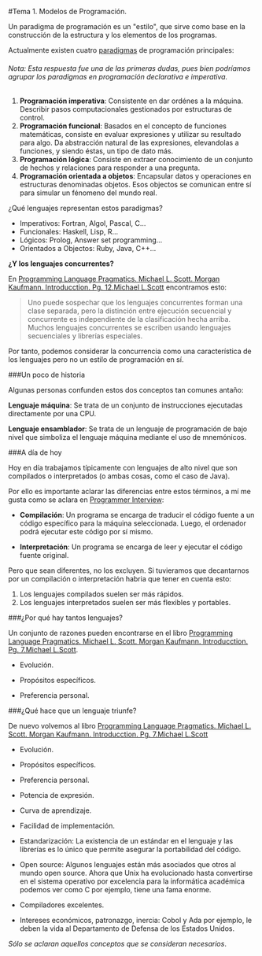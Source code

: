 #Tema 1. Modelos de Programación.

Un paradigma de programación es un "estilo", que sirve como base en la construcción de la estructura y los elementos de los programas.

Actualmente existen cuatro [paradigmas] de programación principales:

###### Nota: Esta respuesta fue una de las primeras dudas, pues bien podríamos agrupar los paradigmas en programación declarativa e imperativa.

1. **Programación imperativa**: Consistente en dar ordénes a la máquina. Describir pasos computacionales gestionados por estructuras de control. 
2. **Programación funcional**: Basados en el concepto de funciones matemáticas, consiste en evaluar expresiones y utilizar su resultado para algo. Da abstracción natural de las expresiones, elevandolas a funciones, y siendo éstas, un tipo de dato más.
3. **Programación lógica**: Consiste en extraer conocimiento de un conjunto de hechos y relaciones para responder a una pregunta.
4. **Programación orientada a objetos**: Encapsular datos y operaciones en estructuras denominadas objetos. Esos objectos se comunican entre sí para simular un fénomeno del mundo real.

¿Qué lenguajes representan estos paradigmas?
- Imperativos: Fortran, Algol, Pascal, C...
- Funcionales: Haskell, Lisp, R...
- Lógicos:  Prolog, Answer set programming...
- Orientados a Objectos: Ruby, Java, C++...

**¿Y los lenguajes concurrentes?**

En [Programming Language Pragmatics. Michael L. Scott. Morgan Kaufmann. Introducction. Pg. 12.Michael L.Scott] encontramos esto:

>Uno puede sospechar que los lenguajes concurrentes forman una clase separada, pero la distinción entre ejecución secuencial y concurrente es independiente de la clasificación hecha arriba.
>Muchos lenguajes concurrentes se escriben usando lenguajes secuenciales y librerías especiales.

Por tanto, podemos considerar la concurrencia como una característica de los lenguajes pero no un estilo de programación en sí.

###Un poco de historia

Algunas personas confunden estos dos conceptos tan comunes antaño:

**Lenguaje máquina**: Se trata de un conjunto de instrucciones ejecutadas directamente por una CPU.

**Lenguaje ensamblador**: Se trata de un lenguaje de programación de bajo nivel que simboliza el lenguaje máquina mediante el uso de mnemónicos.


###A día de hoy

Hoy en día trabajamos típicamente con lenguajes de alto nivel que son compilados o interpretados (o ambas cosas, como el caso de Java).

Por ello es importante aclarar las diferencias entre estos términos, a mí me gusta como se aclara en [Programmer Interview]:

- **Compilación**: Un programa se encarga de traducir el código fuente a un código específico para la máquina seleccionada. Luego, el ordenador podrá ejecutar este código por sí mismo.

- **Interpretación**: Un programa se encarga de leer y ejecutar el código fuente original. 

Pero que sean diferentes, no los excluyen. Si tuvieramos que decantarnos por un compilación o interpretación habria que tener en cuenta esto:

1. Los lenguajes compilados suelen ser más rápidos.
2. Los lenguajes interpretados suelen ser más flexibles y portables. 

###¿Por qué hay tantos lenguajes?

Un conjunto de razones pueden encontrarse en el libro [Programming Language Pragmatics. Michael L. Scott. Morgan Kaufmann. Introducction. Pg. 7.Michael L.Scott].

- Evolución.

- Propósitos específicos.

- Preferencia personal.

###¿Qué hace que un lenguaje triunfe?

De nuevo volvemos al libro [Programming Language Pragmatics. Michael L. Scott. Morgan Kaufmann. Introducction. Pg. 7.Michael L.Scott]


- Evolución.

- Propósitos específicos.

- Preferencia personal.

- Potencia de expresión.

- Curva de aprendizaje.

- Facilidad de implementación.

- Estandarización: La existencia de un estándar en el lenguaje y las librerías es lo único que permite asegurar la portabilidad del código. 

- Open source: Algunos lenguajes están más asociados que otros al mundo open source. Ahora que Unix ha evolucionado hasta convertirse en el sistema operativo por excelencia para la informática académica podemos ver como C por ejemplo, tiene una fama enorme.

- Compiladores excelentes.

- Intereses económicos, patronazgo, inercia: Cobol y Ada por ejemplo, le deben la vida al Departamento de Defensa de los Estados Unidos.

*Sólo se aclaran aquellos conceptos que se consideran necesarios*.

[paradigmas]: http://people.cs.aau.dk/~normark/prog3-03/html/notes/paradigms_themes-paradigm-overview-section.html
[Programming Language Pragmatics. Michael L. Scott. Morgan Kaufmann. Introducction. Pg. 7.Michael L.Scott]: https://books.google.es/books?id=GBISkhhrHh8C&printsec=frontcover&dq=Programing+language+pragmatics&hl=es&sa=X&ei=1h8oUv_HF6fZ0QXTzoGIDA&ved=0CDQQ6AEwAA#v=onepage&q=Programing%20language%20pragmatics&f=false
[Programming Language Pragmatics. Michael L. Scott. Morgan Kaufmann. Introducction. Pg. 12.Michael L.Scott]: https://books.google.es/books?id=GBISkhhrHh8C&printsec=frontcover&dq=Programing+language+pragmatics&hl=es&sa=X&ei=1h8oUv_HF6fZ0QXTzoGIDA&ved=0CDQQ6AEwAA#v=onepage&q=Programing%20language%20pragmatics&f=false
[Programmer Interview]: http://www.programmerinterview.com/index.php/general-miscellaneous/whats-the-difference-between-a-compiled-and-an-interpreted-language/
